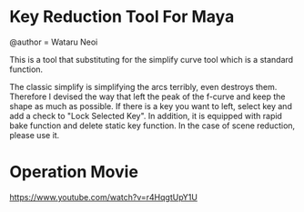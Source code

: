 # Key Reduction Tool For Maya
@author = Wataru Neoi

This is a tool that substituting for the simplify curve tool which is a standard function.

The classic simplify is simplifying the arcs terribly, even destroys them.
Therefore I devised the way that left the peak of the f-curve and keep the shape as much as possible.
If there is a key you want to left, select key and add a check to "Lock Selected Key".
In addition, it is equipped with rapid bake function and delete static key function.
In the case of scene reduction, please use it.

# Operation Movie
https://www.youtube.com/watch?v=r4HqgtUpY1U